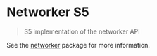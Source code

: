 # Networker S5

> S5 implementation of the networker API

See the [networker](../networker) package for more information.
